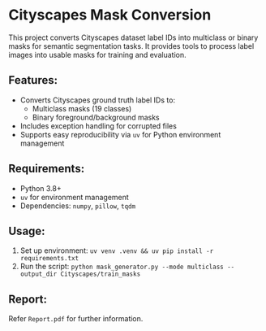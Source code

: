 # Cityscapes Mask Conversion

This project converts Cityscapes dataset label IDs into multiclass or binary masks for semantic segmentation tasks. It provides tools to process label images into usable masks for training and evaluation.

## Features:
- Converts Cityscapes ground truth label IDs to:
  - Multiclass masks (19 classes)
  - Binary foreground/background masks
- Includes exception handling for corrupted files
- Supports easy reproducibility via `uv` for Python environment management

## Requirements:
- Python 3.8+
- `uv` for environment management
- Dependencies: `numpy`, `pillow`, `tqdm`

## Usage:
1. Set up environment: `uv venv .venv && uv pip install -r requirements.txt`
2. Run the script: `python mask_generator.py --mode multiclass --output_dir Cityscapes/train_masks`

## Report:
Refer `Report.pdf` for further information.
